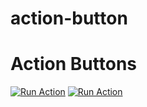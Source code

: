 # action-button

# Action Buttons
[![Run Action](https://github-action-button.web.app/buttons/simple.svg?name=Run%20Test&eventType=test&type=simple)](https://github-action-button.web.app/repos/kouki-dan/action-button/button?name=Run%20Test&eventType=test&type=simple)
[![Run Action](https://github-action-button.web.app/buttons/simple.svg?name=Run%20Test2&eventType=test2&type=simple)](https://github-action-button.web.app/repos/kouki-dan/action-button/button?name=Run%20Test2&eventType=test2&type=simple)
